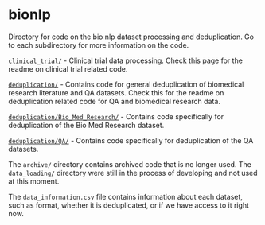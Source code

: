 # bionlp

Directory for code on the bio nlp dataset processing and deduplication. Go to each subdirectory for more information on the code.

[`clinical_trial/`](clinical_trial/) - Clinical trial data processing. Check this page for the readme on clinical trial related code.

[`deduplication/`](deduplication/) - Contains code for general deduplication of biomedical research literature and QA datasets. Check this for the readme on deduplication related code for QA and biomedical research data.

[`deduplication/Bio_Med_Research/`](deduplication/Bio_Med_Research/) - Contains code specifically for deduplication of the Bio Med Research dataset.

[`deduplication/QA/`](deduplication/QA/) - Contains code specifically for deduplication of the QA datasets.

The `archive/` directory contains archived code that is no longer used. The `data_loading/` directory were still in the process of developing and not used at this moment.

The `data_information.csv` file contains information about each dataset, such as format, whether it is deduplicated, or if we have access to it right now. 

